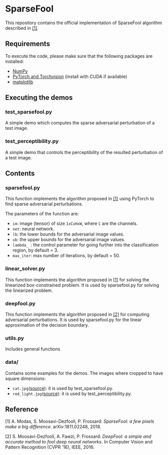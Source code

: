# SparseFool
This repository contains the official implementation of SparseFool algorithm described in [[1]](https://arxiv.org/abs/1811.02248).

## Requirements

To execute the code, please make sure that the following packages are installed:

- [NumPy](https://docs.scipy.org/doc/numpy-1.15.1/user/install.html)
- [PyTorch and Torchvision](https://pytorch.org/) (install with CUDA if available)
- [matplotlib](https://matplotlib.org/users/installing.html)

## Executing the demos

### test_sparsefool.py

A simple demo which computes the sparse adversarial perturbation of a test image.

### test_perceptibility.py

A simple demo that controls the perceptibility of the resulted perturbation of a test image.

## Contents

### sparsefool.py

This function implements the algorithm proposed in [[1]](https://arxiv.org/abs/1811.02248) using PyTorch to find sparse adversarial perturbations.

The parameters of the function are:

- `im`: image (tensor) of size `1xCxHxW`, where `C` are the channels.
- `net`: neural network.
- `lb`: the lower bounds for the adversarial image values.
- `ub`: the upper bounds for the adversarial image values.
- `lambda_ `: the control parameter for going further into the classification region, by default = 3.
- `max_iter`: max number of iterations, by default = 50.

### linear_solver.py

This function implements the algorithm proposed in [[1]](https://arxiv.org/abs/1811.02248) for solving the linearized box-constrained problem. It is used by sparsefool.py for solving the linearized problem.

### deepfool.py

This function implements the algorithm proposed in [[2]](https://arxiv.org/pdf/1511.04599.pdf) for computing adversarial perturbations. It is used by sparsefool.py for the linear approximation of the decision boundary.

### utils.py

Includes general functions

### data/

Contains some examples for the demos. The images where cropped to have square dimensions:

- `cat.jpg`([source](https://www.hd-wallpapersdownload.com/desktop-hd-cat-and-kittens-pics/)): it is used by test_sparsefool.py.
- `red_light.jpg`([source](https://www.gettyimages.ch/detail/nachrichtenfoto/traffic-light-controls-the-flow-of-vehicles-and-nachrichtenfoto/52663127)): it is used by test_perceptibility.py.

## Reference
[1] A. Modas, S. Moosavi-Dezfooli, P. Frossard:
*SparseFool: a few pixels make a big difference*. arXiv:1811.02248, 2018.

[2] S. Moosavi-Dezfooli, A. Fawzi, P. Frossard:
*DeepFool: a simple and accurate method to fool deep neural networks*.  In Computer Vision and Pattern Recognition (CVPR ’16), IEEE, 2016.
